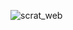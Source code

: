 ![scrat_web](https://github.com/rribeiro151/rribeiro151/assets/66185423/ea8b5e32-680b-4694-a05e-04064f1bec76)
